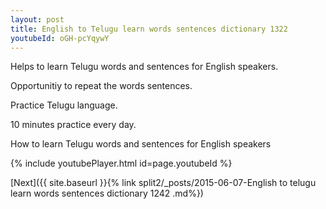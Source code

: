 ```yaml
---
layout: post
title: English to Telugu learn words sentences dictionary 1322 
youtubeId: oGH-pcYqywY
---
```

 
 
Helps to learn Telugu words and sentences for English speakers.

Opportunitiy to repeat the words sentences. 

Practice Telugu language. 
 
10 minutes practice every day. 
 
How to learn Telugu words and sentences for English speakers 
 
{% include youtubePlayer.html id=page.youtubeId %}
 
 
[Next]({{ site.baseurl }}{% link  split2/_posts/2015-06-07-English to telugu learn words sentences dictionary 1242 .md%})
 
